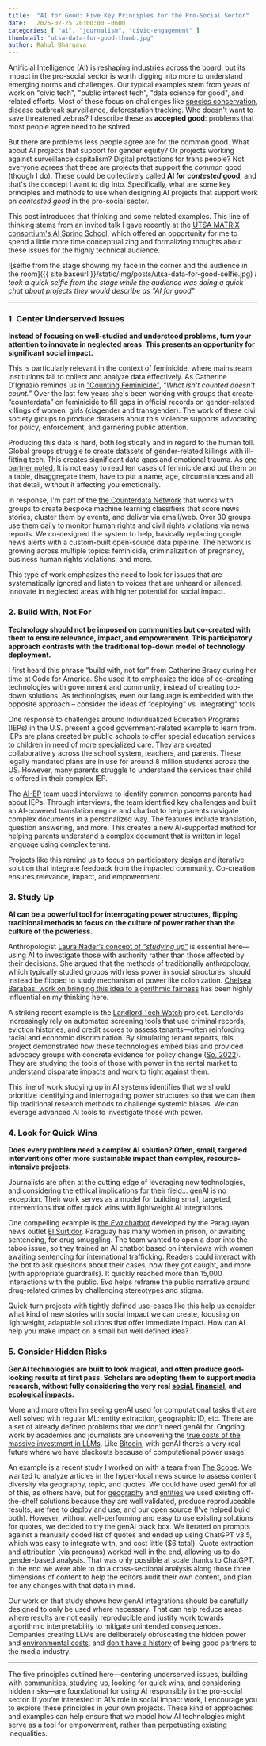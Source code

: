 ```yaml
---
title:  "AI for Good: Five Key Principles for the Pro-Social Sector"
date:   2025-02-25 20:00:00 -0600
categories: [ "ai", "journalism", "civic-engagement" ]
thumbnail: "utsa-data-for-good-thumb.jpg"
author: Rahul Bhargava
---
```


Artificial Intelligence (AI) is reshaping industries across the board, but its impact in the pro-social sector is worth digging into more to understand emerging norms and challenges. Our typical examples stem from years of work on "civic tech", "public interest tech", "data science for good", and related efforts. Most of these focus on challenges like [species conservation](https://www.wildme.org/#/wildbook), [disease outbreak surveillance](https://promedmail.org), [deforestation tracking](https://www.globalforestwatch.org/). Who doesn't want to save threatened zebras? I describe these as **accepted good**: problems that most people agree need to be solved. 

But there are problems less people agree are for the common good. What about AI projects that support for gender equity? Or projects working against surveillance capitalism? Digital protections for trans people? Not everyone agrees that these are projects that support the _common_ good (though I do). These could be collectively called **AI for _contested_ good**, and that's the concept I want to dig into. Specifically, what are some key principles and methods to use when designing AI projects that support work on _contested good_ in the pro-social sector.

This post introduces that thinking and some related examples. This line of thinking stems from an invited talk I gave recently at the [UTSA MATRIX consortium's AI Spring School](https://ai.utsa.edu/ai-spring-school-2024/), which offered an opportunity for me to spend a little more time conceptualizing and formalizing thoughts about these issues for the highly technical audience.

![selfie from the stage showing my face in the corner and the audience in the room]({{ site.baseurl }}/static/img/posts/utsa-data-for-good-selfie.jpg)
*I took a quick selfie from the stage while the audience was doing a quick chat about projects they would describe as "AI for good"*

---

### 1. Center Underserved Issues

**Instead of focusing on well-studied and understood problems, turn your attention to innovate in neglected areas. This presents an opportunity for significant social impact.**

This is particularly relevant in the context of feminicide, where mainstream institutions fail to collect and analyze data effectively. As Catherine D’Ignazio reminds us in ["Counting Feminicide"](https://mitpress.mit.edu/9780262048873/counting-feminicide/), *“What isn't counted doesn't count.”* Over the last few years she's been working with groups that create “counterdata” on feminicide to fill gaps in official records on gender-related killings of women, girls (cisgender and transgender). The work of these civil society groups to produce datasets about this violence supports advocating for policy, enforcement, and garnering public attention.

Producing this data is hard, both logistically and in regard to the human toll. Global groups struggle to create datasets of gender-related killings with ill-fitting tech. This creates significant data gaps and emotional trauma. As [one partner noted](https://mitpressonpubpub.mitpress.mit.edu/pub/cf-chap3/release/2#nwzl6xiaacr), 
<quote>It is not easy to read ten cases of feminicide and put them on a table, disaggregate them, have to put a name, age, circumstances and all that detail, without it affecting you emotionally.</quote> 

In response, I'm part of the [the Counterdata Network](https://counterdatanetwork.org/) that works with groups to create bespoke machine learning classifiers that score news stories, cluster them by events, and deliver via email/web. Over 30 groups use them daily to monitor human rights and civil rights violations via news reports. We co-designed the system to help, basically replacing google news alerts with a custom-built open-source data pipeline. The network is growing across multiple topics: feminicide, criminalization of pregnancy, business human rights violations, and more.

This type of work emphasizes the need to look for issues that are systematically ignored and listen to voices that are unheard or silenced. Innovate in neglected areas with higher potential for social impact.

### 2. Build With, Not For

**Technology should not be imposed on communities but co-created with them to ensure relevance, impact, and empowerment. This participatory approach contrasts with the traditional top-down model of technology deployment.**

I first heard this phrase “build with, not for” from Catherine Bracy during her time at Code for America. She used it to emphasize the idea of co-creating technologies with government and community, instead of creating top-down solutions. As technologists, even our language is embedded with the opposite approach – consider the ideas of “deploying” vs. integrating” tools.

One response to challenges around Individualized Education Programs (IEPs) in the U.S. present a good government-related example to learn from. IEPs are plans created by public schools to offer special education services to children in need of more specialized care. They are created collaboratively across the school system, teachers, and parents. These legally mandated plans are in use for around 8 million students across the US. However, many parents struggle to understand the services their child is offered in their complex IEP.

The [AI-EP](https://aiep.org/) team used interviews to identify common concerns parents had about IEPs. Through interviews, the team identified key challenges and built an AI-powered translation engine and chatbot to help parents navigate complex documents in a personalized way. The features include translation, question answering, and more. This creates a new AI-supported method for helping parents understand a complex document that is written in legal language using complex terms.

Projects like this remind us to focus on participatory design and iterative solution that integrate feedback from the impacted community. Co-creation ensures relevance, impact, and empowerment.

### 3. Study Up

**AI can be a powerful tool for interrogating power structures, flipping traditional methods to focus on the culture of power rather than the culture of the powerless.**

Anthropologist [Laura Nader’s concept of *“studying up”*](https://archive.org/details/ERIC_ED065375) is essential here—using AI to investigate those with authority rather than those affected by their decisions.  She argued that the methods of traditionally anthropology, which typically studied groups with less power in social structures, should instead be flipped to study mechanism of power like colonization. [Chelsea Barabas' work on bringing this idea to algorithmic fairness](https://web.archive.org/web/20200719100331/https://medium.com/swlh/studying-up-reorienting-the-field-of-algorithmic-fairness-around-issues-of-power-9968bfbacf8b) has been highly influential on my thinking here.

A striking recent example is the [Landlord Tech Watch](https://landlordtechwatch.org/) project. Landlords increasingly rely on automated screening tools that use criminal records, eviction histories, and credit scores to assess tenants—often reinforcing racial and economic discrimination. By simulating tenant reports, this project demonstrated how these technologies embed bias and provided advocacy groups with concrete evidence for policy change ([So, 2022](https://doi.org/10.1080/10511482.2022.2113815)). They are studying the tools of those with power in the rental market to understand disparate impacts and work to fight against them.

This line of work studying up in AI systems identifies that we should prioritize identifying and interrogating power structures so that we can then flip traditional research methods to challenge systemic biases. We can leverage advanced AI tools to investigate those with power.

### 4. Look for Quick Wins

**Does every problem need a complex AI solution? Often, small, targeted interventions offer more sustainable impact than complex, resource-intensive projects.** 

Journalists are often at the cutting edge of leveraging new technologies, and considering the ethical implications for their field… genAI is no exception. Their work serves as a model for building small, targeted, interventions that offer quick wins with lightweight AI integrations.

One compelling example is [the *Eva* chatbot](https://ijnet.org/en/story/how-ai-chatbot-amplifying-stories-women-caught-paraguays-drug-trade) developed by the Paraguayan news outlet [El Surtidor](https://elsurtidor.com/). Paraguay has many women in prison, or awaiting sentencing, for drug smuggling. The team wanted to open a door into the taboo issue, so they trained an AI chatbot based on interviews with women awaiting sentencing for international trafficking. Readers could interact with the bot to ask quesitons about their cases, how they got caught, and more (with appropriate guardrails). It quickly reached more than 15,000 interactions with the public. *Eva* helps reframe the public narrative around drug-related crimes by challenging stereotypes and stigma.

Quick-turn projects with tightly defined use-cases like this help us consider what kind of new stories with social impact we can create, focusing on lightweight, adaptable solutions that offer immediate impact. How can AI help you make impact on a small but well defined idea?

### 5. Consider Hidden Risks

**GenAI technologies are built to look magical, and often produce good-looking results at first pass. Scholars are adopting them to support media research, without fully considering the very real [social](https://news.cornell.edu/stories/2023/04/study-uncovers-social-cost-using-ai-conversations), [financial](https://www.nytimes.com/2024/09/27/technology/openai-chatgpt-investors-funding.html), and [ecological impacts](https://www.washingtonpost.com/technology/2024/09/18/energy-ai-use-electricity-water-data-centers/).**

More and more often I’m seeing genAI used for computational tasks that are well solved with regular ML: entity extraction, geographic ID, etc. There are a set of already defined problems that we don’t need genAI for. Ongoing work by academics and journalists are uncovering the [true costs of the massive investment in LLMs](https://dl.acm.org/doi/abs/10.1145/3442188.3445922). Like [Bitcoin](https://www.texastribune.org/2024/07/10/texas-bitcoin-mine-noise-power-grid-cryptocurrency/), with genAI there’s a very real future where we have blackouts because of computational power usage.

An example is a recent study I worked on with a team from [The Scope](https://thescopeboston.org/).  We wanted to analyze articles in the hyper-local news source to assess content diversity via geography, topic, and quotes. We could have used genAI for all of this, as others have, but for [geography](https://hub.docker.com/r/rahulbot/cliff-clavin) and [entities](https://hub.docker.com/r/rahulbot/news-entity-server) we used existing off-the-shelf solutions because they are well validated, produce reproduceable results, are free to deploy and use, and our open source (I've helped build both). However, without well-performing and easy to use existing solutions for quotes, we decided to try the genAI black box. We iterated on prompts against a manually coded list of quotes and ended up using ChatGPT v3.5, which was easy to integrate with, and cost little ($6 total). Quote extraction and attribution (via pronouns) worked well in the end, allowing us to do gender-based analysis. That was only possible at scale thanks to ChatGPT. In the end we were able to do a cross-sectional analysis along those three dimensions of content to help the editors audit their own content, and plan for any changes with that data in mind.

Our work on that study shows how genAI integrations should be carefully designed to only be used where necessary. That can help reduce areas where results are not easily reproducible and justify work towards algorithmic interpretability to mitigate unintended consequences. Companies creating LLMs are deliberately obfuscating the hidden power and [environmental costs]((https://generative-ai-newsroom.com/the-often-overlooked-water-footprint-of-ai-models-46991e3094b6)), and [don't have a history](https://www.niemanlab.org/2021/09/well-this-puts-a-nail-in-the-news-video-on-facebook-coffin/) of being good partners to the media industry.

---

The five principles outlined here—centering underserved issues, building with communities, studying up, looking for quick wins, and considering hidden risks—are foundational for using AI responsibly in the pro-social sector. If you're interested in AI’s role in social impact work, I encourage you to explore these principles in your own projects. These kind of approaches and examples can help ensure that we model how AI technologies might serve as a tool for empowerment, rather than perpetuating existing inequalities.



